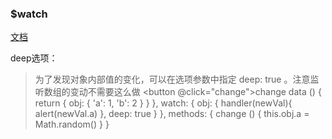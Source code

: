 ### $watch

[文档](https://cn.vuejs.org/v2/api/?#vm-watch)

deep选项：

> 为了发现对象内部值的变化，可以在选项参数中指定 deep: true 。注意监听数组的变动不需要这么做
    <button @click="change">change</button>
    data () {
      return {
        obj: {
          'a': 1,
          'b': 2
        }
      }
    },
    watch: {
      obj: {
        handler(newVal){
            alert(newVal.a)
        },
        deep: true
      }
    },
    methods: {
        change () {
            this.obj.a = Math.random()
        }
    }
